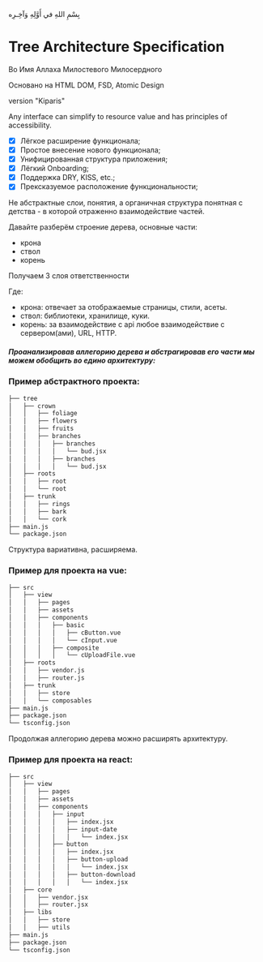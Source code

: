 بِسْمِ اللهِ في أَوَّلِهِ وَآخِـرِه
# Tree Architecture Specification

Во Имя Аллаха Милостевого Милосердного

Основано на HTML DOM, FSD, Atomic Design

version "Kiparis"

Any interface can simplify to resource value and has principles of accessibility.

- [x] Лёгкое расширение функционала;
- [x] Простое внесение нового функционала;
- [x] Унифицированная структура приложения;
- [x] Лёгкий Onboarding;
- [x] Поддержка DRY, KISS, etc.;
- [x] Прексказуемое расположение функциональности;

Не абстрактные слои, понятия, а органичная структура понятная с детства - в которой отраженно взаимодействие частей.

Давайте разберём строение дерева, основные части:
- крона
- ствол
- корень
  
Получаем 3 слоя ответственности

Где:
- крона: отвечает за отображаемые страницы, стили, асеты.
- ствол: библиотеки, хранилище, куки.
- корень: за взаимодействие с api любое взаимодействие с сервером(ами), URL, HTTP.

##### Проанализировав аллегорию дерева и абстрагировав его части мы можем обобщить во едино архитектуру:

### Пример абстрактного проекта:
```md
├── tree
│   ├── crown
│   │   ├── foliage
│   │   ├── flowers
│   │   ├── fruits
│   │   ├── branches
│   │   │   ├── branches
│   │   │   │   └── bud.jsx
│   │   │   ├── branches
│   │   │   │   └── bud.jsx
│   ├── roots
│   │   ├── root
│   │   └── root
│   ├── trunk
│   │   ├── rings
│   │   ├── bark
│   │   └── cork
├── main.js
└── package.json
```
Структура вариативна, расширяема. 

### Пример для проекта на vue:

```md
├── src
│   ├── view
│   │   ├── pages
│   │   ├── assets
│   │   ├── components
│   │   │   ├── basic
│   │   │   │   ├── cButton.vue
│   │   │   │   └── cInput.vue
│   │   │   ├── composite
│   │   │   │   └── cUploadFile.vue
│   ├── roots
│   │   ├── vendor.js
│   │   ├── router.js
│   ├── trunk
│   │   ├── store
│   │   └── composables
├── main.js
├── package.json
└── tsconfig.json
```
Продолжая аллегорию дерева можно расширять архитектуру.

### Пример для проекта на react:

```md
├── src
│   ├── view
│   │   ├── pages
│   │   ├── assets
│   │   ├── components
│   │   │   ├── input
│   │   │   │   ├── index.jsx
│   │   │   │   ├── input-date
│   │   │   │   │   └── index.jsx
│   │   │   ├── button
│   │   │   │   ├── index.jsx
│   │   │   │   ├── button-upload
│   │   │   │   │   └── index.jsx
│   │   │   │   ├── button-download
│   │   │   │   │   └── index.jsx
│   ├── core
│   │   ├── vendor.jsx
│   │   ├── router.jsx
│   ├── libs
│   │   ├── store
│   │   ├── utils
├── main.js
├── package.json
└── tsconfig.json
```
